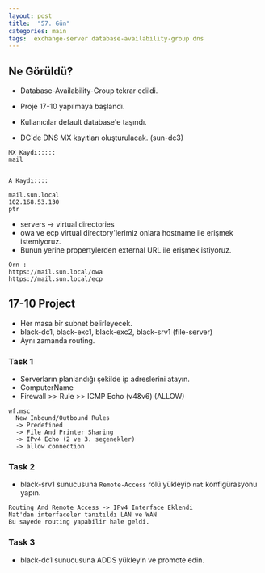 ```yaml
---
layout: post
title:  "57. Gün"
categories: main
tags:  exchange-server database-availability-group dns
---
```


## Ne Görüldü?

* Database-Availability-Group tekrar edildi.
* Proje 17-10 yapılmaya başlandı.


* Kullanıcılar default database'e taşındı.
* DC'de DNS MX kayıtları oluşturulacak. (sun-dc3)

```
MX Kaydı:::::
mail 


A Kaydı::::

mail.sun.local
102.168.53.130
ptr
```


* servers -> virtual directories 
* owa ve ecp virtual directory'lerimiz onlara hostname ile erişmek istemiyoruz.
* Bunun yerine propertylerden external URL ile erişmek istiyoruz. 

```
Örn :
https://mail.sun.local/owa
https://mail.sun.local/ecp
```


## 17-10 Project


* Her masa bir subnet belirleyecek.
* black-dc1, black-exc1, black-exc2, black-srv1 (file-server)
* Aynı zamanda routing.

### Task 1

* Serverların planlandığı şekilde ip adreslerini atayın.
* ComputerName
* Firewall >> Rule >> ICMP Echo (v4&v6)  (ALLOW)

```
wf.msc 
  New Inbound/Outbound Rules 
  -> Predefined 
  -> File And Printer Sharing 
  -> IPv4 Echo (2 ve 3. seçenekler) 
  -> allow connection
```

### Task 2

* black-srv1 sunucusuna `Remote-Access` rolü yükleyip `nat` konfigürasyonu yapın.

```
Routing And Remote Access -> IPv4 Interface Eklendi
Nat'dan interfaceler tanıtıldı LAN ve WAN
Bu sayede routing yapabilir hale geldi.
```

### Task 3

* black-dc1 sunucusuna ADDS yükleyin ve promote edin.

